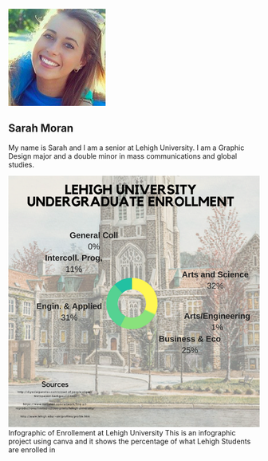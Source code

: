 ![Profile Image](https://github.com/sarahelisabethmoran/sarahelisabethmoran.github.io/blob/master/31413643.png?raw=true)



## Sarah Moran
My name is Sarah and I am a senior at Lehigh University. I am a Graphic Design major and a double minor in mass communications and global studies. 


![Undergraduate Enrollment at Lehigh University](https://github.com/sarahelisabethmoran/sarahelisabethmoran.github.io/blob/master/Undergraduate%20enrollment%20at%20lehigh%20university.png)
Infographic of Enrollement at Lehigh University 
This is an infographic project using canva and it shows the percentage of what Lehigh Students are enrolled in
